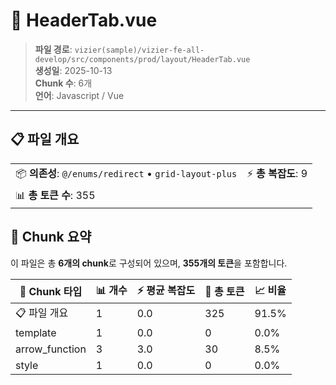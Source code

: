 # 📄 HeaderTab.vue

> **파일 경로**: `vizier(sample)/vizier-fe-all-develop/src/components/prod/layout/HeaderTab.vue`  
> **생성일**: 2025-10-13  
> **Chunk 수**: 6개  
> **언어**: Javascript / Vue
---





## 📋 파일 개요

| | |
|--|--|
| 📦 **의존성**: `@/enums/redirect` • `grid-layout-plus` | ⚡ **총 복잡도**: 9 |
| 📊 **총 토큰 수**: 355 |  |






## 🧩 Chunk 요약

이 파일은 총 **6개의 chunk**로 구성되어 있으며, **355개의 토큰**을 포함합니다.

| 🧩 Chunk 타입 | 📊 개수 | ⚡ 평균 복잡도 | 📝 총 토큰 | 📈 비율 |
|---------------|--------|-------------|----------|--------|
| 📋 파일 개요 | 1 | 0.0 | 325 | 91.5% |
| template | 1 | 0.0 | 0 | 0.0% |
| arrow_function | 3 | 3.0 | 30 | 8.5% |
| style | 1 | 0.0 | 0 | 0.0% |

